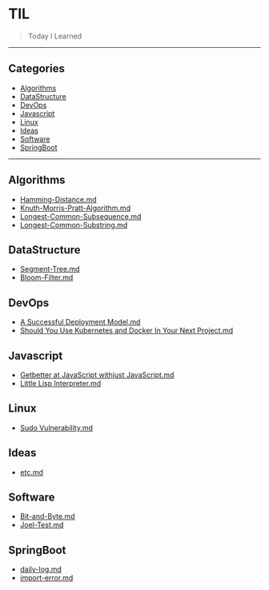# TIL

> Today I Learned

---

## Categories

- [Algorithms](#algorithms)
- [DataStructure](#dataStructure)
- [DevOps](#devOps)
  <!-- * [Database](#database) -->
  <!-- * [Design-patterns](#design-patterns) -->
  <!-- * [Git](#git) -->
- [Javascript](#javascript)
- [Linux](#linux)
- [Ideas](#ideas)
- [Software](#software)
- [SpringBoot](#SpringBoot)

---

## Algorithms

- [Hamming-Distance.md](Algorithms/Hamming-Distance.md)
- [Knuth-Morris-Pratt-Algorithm.md](Algorithms/Knuth-Morris-Pratt-Algorithm.md)
- [Longest-Common-Subsequence.md](Algorithms/Longest-Common-Subsequence.md)
- [Longest-Common-Substring.md](Algorithms/Longest-Common-Substring.md)

## DataStructure

- [Segment-Tree.md](DataStructure/Segment-Tree.md)
- [Bloom-Filter.md](DataStructure/Bloom-Filter.md)

## DevOps

- [A Successful Deployment Model.md](DevOps/A-successful-deployment-model.md)
- [Should You Use Kubernetes and Docker In Your Next Project.md](DevOps/Should-You-Use-Kubernetes-and-Docker-In-Your-Next-Project.md)

## Javascript

- [Getbetter at JavaScript withjust JavaScript.md](Javascript/Get-better-at-JavaScript-with-just-JavaScript.md)
- [Little Lisp Interpreter.md](Javascript/Little-Lisp-Interpreter.md)

## Linux

- [Sudo Vulnerability.md](Linux/sudo-vulnerability.md)

## Ideas

- [etc.md](Ideas/etc.md)

## Software

- [Bit-and-Byte.md](Software/Bit-and-Byte.md)
- [Joel-Test.md](Software/Joel-Test.md)

## SpringBoot

- [daily-log.md](SpringBoot/daily-log.md)
- [import-error.md](SpringBoot/import-error.md)
